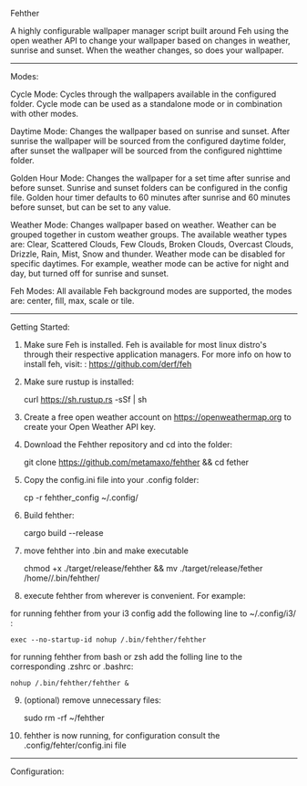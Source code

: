 Fehther

A highly configurable wallpaper manager script built around Feh using the open weather API to change your wallpaper based on changes in weather, sunrise and sunset. When the weather changes, so does your wallpaper.

______________________________________________________________________

Modes: 

Cycle Mode: Cycles through the wallpapers available in the configured folder. Cycle mode can be used as a standalone mode or in combination with other modes. 

Daytime Mode: Changes the wallpaper based on sunrise and sunset. After sunrise the wallpaper will be sourced from the configured daytime folder, after sunset the wallpaper will be sourced from the configured nighttime folder. 

Golden Hour Mode: Changes the wallpaper for a set time after sunrise and before sunset. Sunrise and sunset folders can be configured in the config file. Golden hour timer defaults to 60 minutes after sunrise and 60 minutes before sunset, but can be set to any value. 

Weather Mode: Changes wallpaper based on weather. Weather can be grouped together in custom weather groups. The available weather types are: Clear, Scattered Clouds, Few Clouds, Broken Clouds, Overcast Clouds, Drizzle, Rain, Mist, Snow and thunder. Weather mode can be disabled for specific daytimes. For example, weather mode can be active for night and day, but turned off for sunrise and sunset. 

Feh Modes: All available Feh background modes are supported, the modes are: center, fill, max, scale or tile. 

______________________________________________________________________

Getting Started:

1.  Make sure Feh is installed. Feh is available for most linux distro's through their respective application managers. For more info on how to install feh, visit: : https://github.com/derf/feh

2.  Make sure rustup is installed: 

    curl https://sh.rustup.rs -sSf | sh


3.  Create a free open weather account on https://openweathermap.org to create your Open Weather API key. 

4.  Download the Fehther repository and cd into the folder: 

    git clone https://github.com/metamaxo/fehther && cd fether

5.  Copy the config.ini file into your .config folder: 

    cp -r fehther_config ~/.config/

6.  Build fehther: 

    cargo build --release 

7.  move fehther into .bin and make executable 

    chmod +x ./target/release/fehther && mv ./target/release/fether /home/<user>/.bin/fehther/

8.  execute fehther from wherever is convenient. For example:

for running fehther from your i3 config add the following line to ~/.config/i3/ :

    exec --no-startup-id nohup /.bin/fehther/fehther

for running fehther from bash or zsh add the folling line to the corresponding .zshrc or .bashrc: 

    nohup /.bin/fehther/fehther &

9. (optional) remove unnecessary files: 

    sudo rm -rf ~/fehther

10. fehther is now running, for configuration consult the .config/fehter/config.ini file

______________________________________________________________________

Configuration: 

    




